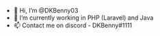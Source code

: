 - 👋 Hi, I’m @DKBenny03
- 🌱 I’m currently working in PHP (Laravel) and Java
- 📫 Contact me on discord - DKBenny#1111
